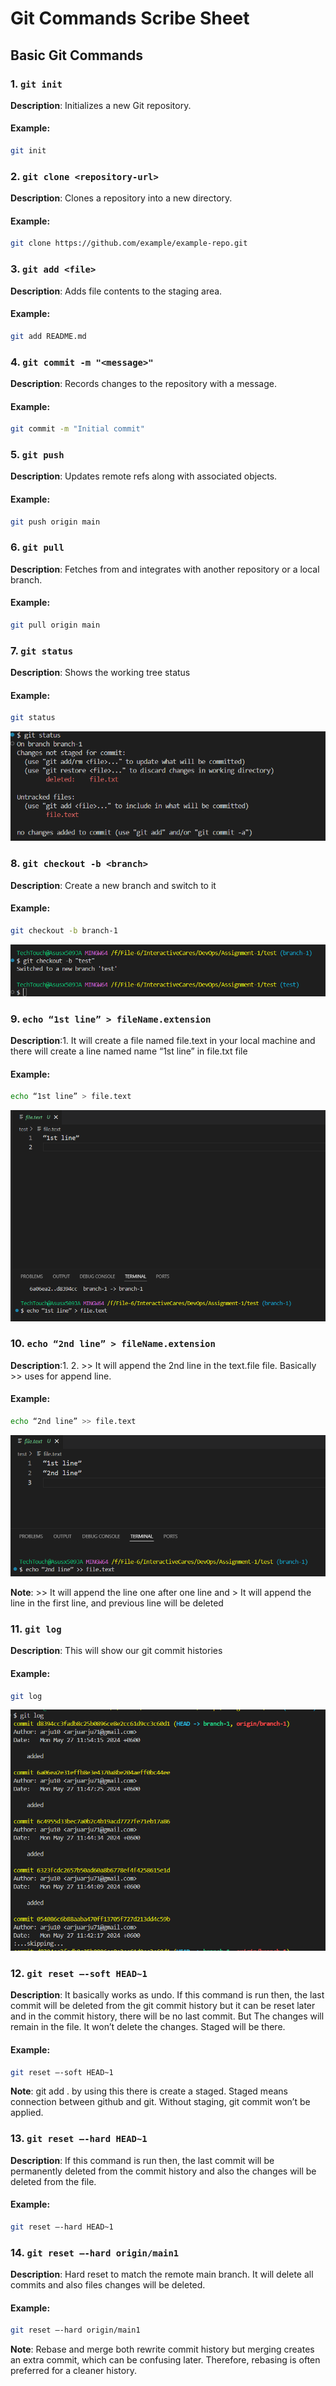 # Git Commands Scribe Sheet

## Basic Git Commands

### 1. `git init`
**Description**: Initializes a new Git repository.
#### **Example**:
```bash
git init
```

### 2. `git clone <repository-url>`
**Description**: Clones a repository into a new directory.
#### **Example**:
```bash
git clone https://github.com/example/example-repo.git
```

### 3. `git add <file>`
**Description**: Adds file contents to the staging area.
#### **Example**:
```bash
git add README.md
```
### 4. `git commit -m "<message>"`
**Description**: Records changes to the repository with a message.
#### **Example**:
```bash
git commit -m "Initial commit"
```
### 5. `git push`
**Description**:  Updates remote refs along with associated objects.
#### **Example**:
```bash
git push origin main
```
### 6. `git pull`
**Description**: Fetches from and integrates with another repository or a local branch.
#### **Example**:
```bash
git pull origin main
```
### 7. `git status`
**Description**: Shows the working tree status
#### **Example**:
```bash
git status
```
![Screenshot of git init](screenshots/command_4.png)
### 8. `git checkout -b <branch>`
**Description**: Create a new branch and switch to it
#### **Example**:
```bash
git checkout -b branch-1
```
![Screenshot of git init](screenshots/command_5.png)

### 9. `echo “1st line” > fileName.extension `
**Description**:1.	It will create a file named file.text in your local machine and there will create a line named name “1st line” in file.txt file
#### **Example**:
```bash
echo “1st line” > file.text 
```
![Screenshot of git init](screenshots/command_1.png)

### 10. `echo “2nd line” > fileName.extension `
**Description**:1.	2.	>> It will append the 2nd line in the text.file  file. Basically >> uses for append line.
#### **Example**: 
```bash
echo “2nd line” >> file.text 
```
![Screenshot of git init](screenshots/command_2.png)

**Note**: >> It will append the line one after one line and > It will append the line in the first line, and previous line will be deleted

### 11. `git log`
**Description**: This will show our git commit histories
#### **Example**:
```bash
git log
```
![Screenshot of git init](screenshots/command_3.png)

### 12. `git reset –-soft HEAD~1`
**Description**: It basically works as undo. If this command is run then, the last commit will be deleted from the git commit history but it can be reset later and in the commit history, there will be no last commit. But The changes will remain in the file.  It won’t delete the changes. Staged will be there.
#### **Example**:
```bash
git reset –-soft HEAD~1
```
**Note**:  git add . by using this there is create a staged. Staged means connection between github and git. Without staging, git commit won’t be applied.

### 13. `git reset –-hard HEAD~1`
**Description**: 	If this command is run then, the last commit will be permanently deleted from the commit history and also the changes will be deleted from the file.
#### **Example**:
```bash
git reset –-hard HEAD~1

```
### 14. `git reset –-hard origin/main1`
**Description**: Hard reset to match the remote main branch. It will delete all commits and also files changes will be deleted.
#### **Example**:
```bash
git reset –-hard origin/main1
```

**Note**: Rebase and merge both rewrite commit history but merging creates an extra commit, which can be confusing later. Therefore, rebasing is often preferred for a cleaner history.
